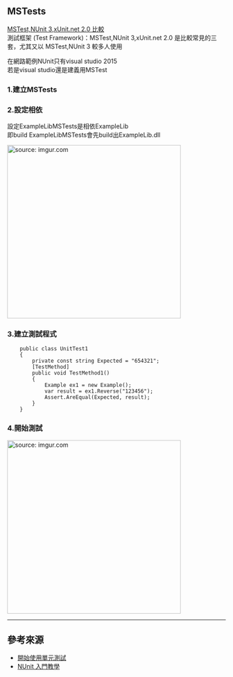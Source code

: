 ## MSTests

[MSTest,NUnit 3,xUnit.net 2.0 比較][2]  
測試框架 (Test Framework)：MSTest,NUnit 3,xUnit.net 2.0 是比較常見的三套，尤其又以 MSTest,NUnit 3 較多人使用  

在網路範例NUnit只有visual studio 2015  
若是visual studio還是建義用MSTest  



### 1.建立MSTests

### 2.設定相依

設定ExampleLibMSTests是相依ExampleLib  
即build ExampleLibMSTests會先build出ExampleLib.dll  

<a href="https://imgur.com/hRvWvuu"><img src="https://i.imgur.com/hRvWvuu.png" title="source: imgur.com" width="400px" /></a>

### 3.建立測試程式

```
    public class UnitTest1
    {
        private const string Expected = "654321";
        [TestMethod]
        public void TestMethod1()
        {
            Example ex1 = new Example();
            var result = ex1.Reverse("123456");
            Assert.AreEqual(Expected, result);
        }
    }
```

### 4.開始測試

<a href="https://imgur.com/Ux9j5x1"><img src="https://i.imgur.com/Ux9j5x1.png" title="source: imgur.com" width="400px"/></a>


-------

## 參考來源

- [開始使用單元測試][1]  
- [NUnit 入門教學][3]  

[1]:https://docs.microsoft.com/zh-tw/visualstudio/test/getting-started-with-unit-testing?view=vs-2022&tabs=dotnet%2Cmstest
[2]:https://blog.yowko.com/mstest-nunit-xunit/
[3]:https://marcus116.blogspot.com/2019/01/unittest-nunit.html